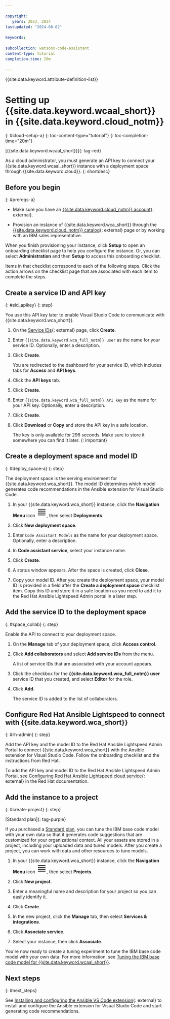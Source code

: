 ```yaml
---

copyright:
   years: 2023, 2024
lastupdated: "2024-08-02"

keywords:

subcollection: watsonx-code-assistant
content-type: tutorial
completion-time: 20m

---
```


{{site.data.keyword.attribute-definition-list}}

# Setting up {{site.data.keyword.wcaal_short}} in {{site.data.keyword.cloud_notm}}
{: #cloud-setup-a}
{: toc-content-type="tutorial"}
{: toc-completion-time="20m"}

[{{site.data.keyword.wcaal_short}}]{: tag-red}

As a cloud administrator, you must generate an API key to connect your {{site.data.keyword.wcaal_short}} instance with a deployment space through {{site.data.keyword.cloud}}.
{: shortdesc}

## Before you begin
{: #prereqs-a}

- Make sure you have an [{{site.data.keyword.cloud_notm}} account](https://cloud.ibm.com/registration/){: external}.

- Provision an instance of {{site.data.keyword.wca_short}} through the [{{site.data.keyword.cloud_notm}} catalog](https://cloud.ibm.com/catalog){: external} page or by working with an IBM sales representative.

When you finish provisioning your instance, click **Setup** to open an onboarding checklist page to help you configure the instance. Or, you can select **Administration** and then **Setup** to access this onboarding checklist.

Items in that checklist correspond to each of the following steps. Click the action arrows on the checklist page that are associated with each item to complete the steps.

## Create a service ID and API key
{: #sid_apikey}
{: step}

You use this API key later to enable Visual Studio Code to communicate with {{site.data.keyword.wca_short}}.

1. On the [Service IDs](https://cloud.ibm.com/iam/serviceids){: external} page, click **Create**.

1. Enter `{{site.data.keyword.wca_full_notm}} user` as the name for your service ID. Optionally, enter a description.

1. Click **Create**.

   You are redirected to the dashboard for your service ID, which includes tabs for **Access** and **API keys**.

1. Click the **API keys** tab.

1. Click **Create**.

1. Enter `{{site.data.keyword.wca_full_notm}} API key` as the name for your API key. Optionally, enter a description.

1. Click **Create**.

1. Click **Download** or **Copy** and store the API key in a safe location.

   The key is only available for 296 seconds. Make sure to store it somewhere you can find it later.
   {: important}

## Create a deployment space and model ID
{: #deploy_space-a}
{: step}

The deployment space is the serving environment for {{site.data.keyword.wca_short}}. The model ID determines which model generates code recommendations in the Ansible extension for Visual Studio Code.

1. In your {{site.data.keyword.wca_short}} instance, click the **Navigation Menu** icon ![Navigation Menu](images/menu.svg), then select **Deployments**.

1. Click **New deployment space**.

1. Enter `Code Assistant Models` as the name for your deployment space. Optionally, enter a description.

1. In **Code assistant service**, select your instance name.

1. Click **Create**.

1. A status window appears. After the space is created, click **Close**.

1. Copy your model ID. After you create the deployment space, your model ID is provided in a field after the **Create a deployment space** checklist item. Copy this ID and store it in a safe location as you need to add it to the Red Hat Ansible Lightspeed Admin portal in a later step.

## Add the service ID to the deployment space
{: #space_collab}
{: step}

Enable the API to connect to your deployment space.

1. On the **Manage** tab of your deployment space, click **Access control**.

1. Click **Add collaborators** and select **Add service IDs** from the menu.

   A list of service IDs that are associated with your account appears.

1. Click the checkbox for the **{{site.data.keyword.wca_full_notm}} user** service ID that you created, and select **Editor** for the role.

1. Click **Add**.

   The service ID is added to the list of collaborators.

## Configure Red Hat Ansible Lightspeed to connect with {{site.data.keyword.wca_short}}
{: #rh-admin}
{: step}

Add the API key and the model ID to the Red Hat Ansible Lightspeed Admin Portal to connect {{site.data.keyword.wca_short}} with the Ansible extension for Visual Studio Code. Follow the onboarding checklist and the instructions from Red Hat.

To add the API key and model ID to the Red Hat Ansible Lightspeed Admin Portal, see [Configuring Red Hat Ansible Lightspeed cloud service](https://docs.redhat.com/en/documentation/red_hat_ansible_lightspeed_with_ibm_watsonx_code_assistant/2.x_latest/html/red_hat_ansible_lightspeed_with_ibm_watsonx_code_assistant_user_guide/set-up-lightspeed_lightspeed-user-guide#obtain-config-wca-and-model-id_configure-lightspeed-cloud-service){: external} in the Red Hat documentation.

## Add the instance to a project
{: #create-project}
{: step}

[Standard plan]{: tag-purple}

 If you purchased a [Standard plan](/docs/watsonx-code-assistant?topic=watsonx-code-assistant-ansible-pricing#standard-plan), you can tune the IBM base code model with your own data so that it generates code suggestions that are customized for your organizational context. All your assets are stored in a project, including your uploaded data and tuned models. After you create a project, you can work with data and other resources to tune models.

1. In your {{site.data.keyword.wca_short}} instance, click the **Navigation Menu** icon ![Navigation Menu](images/menu.svg), then select **Projects**.

1. Click **New project**.

1. Enter a meaningful name and description for your project so you can easily identify it.

1. Click **Create**.

1. In the new project, click the **Manage** tab, then select **Services & integrations**.

1. Click **Associate service**.

1. Select your instance, then click **Associate**.

You're now ready to create a tuning experiment to tune the IBM base code model with your own data. For more information, see [Tuning the IBM base code model for {{site.data.keyword.wcaal_short}}](/docs/watsonx-code-assistant?topic=watsonx-code-assistant-tutorial-tune-ansible).

## Next steps
{: #next_steps}

See [Installing and configuring the Ansible VS Code extension](https://docs.redhat.com/en/documentation/red_hat_ansible_lightspeed_with_ibm_watsonx_code_assistant/2.x_latest/html/red_hat_ansible_lightspeed_with_ibm_watsonx_code_assistant_user_guide/configuring-with-code-assistant_lightspeed-user-guide){: external} to install and configure the Ansible extension for Visual Studio Code and start generating code recommendations.
